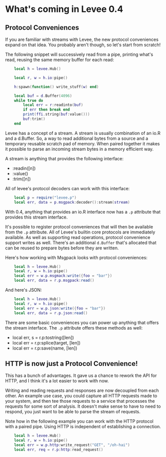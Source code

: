 What's coming in Levee 0.4
==========================

Protocol Conveniences
---------------------

If you are familiar with streams with Levee, the new protocol conveniences
expand on that idea. You probably aren't though, so let's start from scratch!

The following snippet will successively read from a pipe, printing what's read,
reusing the same memory buffer for each read:

```lua
    local h = levee.Hub()

    local r, w = h.io:pipe()

    h:spawn(function() write_stuff(w) end)

    local buf = d.Buffer(4096)
    while true do
        local err = r:readinto(buf)
        if err then break end
        print(ffi.string(buf:value()))
        buf:trim()
    end
```

Levee has a concept of a stream. A stream is usually combination of an io.R
and a d.Buffer. So, a way to read additional bytes from a source and a
temporary reusable scratch pad of memory. When paired together it makes it
possible to parse an incoming stream bytes in a memory efficient way.

A stream is anything that provides the following interface:

- :readin([n])
- :value()
- :trim([n])

All of levee's protocol decoders can work with this interface:

```lua
    local p = require("levee.p")
    local err, data = p.msgpack:decoder():stream(stream)
```

With 0.4, anything that provides an io.R interface now has a `.p` attribute
that provides this stream interface.

It's possible to register protocol conveniences that will then be available
from the `.p` attribute. All of Levee's builtin core protocols are immediately
available. As well as supporting read operations, protocol convenience support
writes as well. There's an additional `d.Buffer` that's allocated that can be
reused to prepare bytes before they are written.

Here's how working with Msgpack looks with protocol conveniences:

```lua
    local h = levee.Hub()
    local r, w = h.io:pipe()
    local err = w.p.msgmack:write({foo = "bar"})
    local err, data = r.p.msgpack:read()
```

And here's JSON:

```lua
    local h = levee.Hub()
    local r, w = h.io:pipe()
    local err = w.p.json:write({foo = "bar"})
    local err, data = r.p.json:read()
```

There are some basic conveniences you can power up anything that offers the
stream interface. The `.p` attribute offers these methods as well:

- local err, s = r.p:tostring([len])
- local err = r.p:splice(target, [len])
- local err = r.p:save(name, [len])

HTTP is now just a Protocol Convenience!
----------------------------------------

This has a bunch of advantages. It gave us a chance to rework the API for HTTP,
and I think it's a lot easier to work with now.

Writing and reading requests and responses are now decoupled from each other.
An example use case, you could capture all HTTP requests made to your system,
and then tee those requests to a service that processes the requests for some
sort of analysis.  It doesn't make sense to have to need to respond, you just
want to be able to parse the stream of requests.

Note how in the following example you can work with the HTTP protocol with a
paired pipe. Using HTTP is independent of establishing a connection.

```lua
    local h = levee.Hub()
    local r, w = h.io:pipe()
    local err = w.p.http:write_request("GET", "/oh-hai")
    local err, req = r.p:http:read_request()
```
